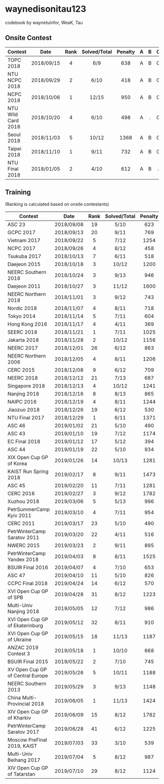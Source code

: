 waynedisonitau123
================

codebook by waynetuinfor, WeaK, Tau

## Onsite Contest
| Contest                     | Date          | Rank | Solved/Total | Penalty | A | B | C | D | E | F | G | H | I | J | K | L | M | N | O |
|-----------------------------|:-------------:|:----:|:------------:|:-------:|:-:|:-:|:-:|:-:|:-:|:-:|:-:|:-:|:-:|:-:|:-:|:-:|:-:|:-:|:-:|
| TOPC 2018                   | 2018/09/15    |   4  |     6/9      |   638   | A | B | C | D | E | F | . | . | . |
| NTU NCPC 2018               | 2018/09/29    |   2  |     6/10     |   418   | A | B | C | . | . | F | G | . | I | . | 
| NCPC 2018                   | 2018/10/06    |   1  |    12/15     |   950   | A | B | C | D | E | F | G | H | I | J | . | . | M | . | O |
| NTU Wild Card 2018          | 2018/10/20    |   4  |     6/10     |   498   | A | . | C | . | E | F | . | H | . | J |
| Seoul 2018                  | 2018/11/03    |   5  |    10/12     |   1368  | A | B | C | D | E | F | G | . | . | J | K | L |
| Taipei 2018                 | 2018/11/10    |   1  |     9/11     |   732   | A | B | C | D | E | . | G | . | I | J | K |
| NTU Final 2018              | 2018/01/05    |   2  |     4/10     |   612   | A | B | . | . | E | . | . | . | I | . |


## Training
(Ranking is calculated based on onsite contestants)

| Contest                          | Date          | Rank | Solved/Total | Penalty | A | B | C | D | E | F | G | H | I | J | K | L | M |
|----------------------------------|:-------------:|:----:|:------------:|:-------:|:-:|:-:|:-:|:-:|:-:|:-:|:-:|:-:|:-:|:-:|:-:|:-:|:-:|
| ASC 23                           | 2018/09/08    |  19  |     5/10     |   623   | . | B | . | . | E | . | G | H | I | . |
| GCPC 2017                        | 2018/09/13    |  20  |     9/11     |   769   | A | B | C | D | E | F | G | . | I | . | K |
| Vietnam 2017                     | 2018/09/22    |   5  |     7/12     |   1254  | . | B | C | . | E | F | . | H | I | J | . | . |
| NCPC 2017                        | 2018/09/26    |   4  |     8/12     |   458   | A | B | C | D | E | F | . | H | I | . | . | . |
| Tsukuba 2017                     | 2018/10/13    |   7  |     6/11     |   518   | A | B | C | . | . | F | G | . | I | . | . |
| Daejeon 2015                     | 2018/10/18    |   3  |    10/12     |   1200  | A | . | C | . | E | F | G | H | I | J | K | L |
| NEERC Southern 2018              | 2018/10/24    |   3  |     9/13     |   946   | A | B | C | D | E | F | G | H | . | . | K | . | . |
| Daejeon 2011                     | 2018/10/27    |   3  |    11/12     |   1600  | A | B | C | D | E | F | G | H | I | J | . | L |
| NEERC Northern 2018              | 2018/11/01    |   3  |     9/12     |   743   | A | B | C | . | E | F | . | H | I | . | K | L |
| Nordic 2018                      | 2018/11/07    |   4  |     8/11     |   718   | . | B | C | D | E | . | . | H | I | J | K |
| Tokyo 2014                       | 2018/11/14    |   5  |     7/11     |   604   | A | B | C | D | E | F | G | . | . | . | . |
| Hong Kong 2016                   | 2018/11/17    |   4  |     4/11     |   369   | . | B | C | D | . | . | . | . | . | . | K |
| SEERC 2018                       | 2018/11/21    |   1  |     7/11     |   1025  | . | B | C | D | E | . | . | . | I | J | K |
| Jakarta 2018                     | 2018/11/28    |   2  |    10/12     |   1156  | A | . | C | D | . | F | G | H | I | J | K | L |
| NEERC 2017                       | 2018/12/01    |  26  |     6/12     |   863   | A | B | C | D | E | . | . | . | . | . | . | L |
| NEERC Northern 2006              | 2018/12/05    |   4  |     8/11     |   1206  | . | B | C | D | . | F | G | H | . | J | K |
| CERC 2015                        | 2018/12/08    |   9  |     6/12     |   709   | A | B | . | D | . | F | . | H | . | . | K | . |
| NEERC 2018                       | 2018/12/12    |  21  |     7/13     |   687   | A | . | . | . | E | F | G | . | . | . | K | L | M |
| Singapore 2018                   | 2018/12/13    |   4  |    10/12     |   1241  | A | B | C | D | . | F | G | H | . | J | K | L |
| Nanjing 2018                     | 2018/12/16    |   8  |     8/13     |   865   | A | B | . | D | . | . | G | . | I | J | K | . | M |
| NAIPC 2016                       | 2018/12/19    |   4  |     8/11     |   1244  | . | . | C | D | E | F | G | . | I | J | K |
| Jiaozuo 2018                     | 2018/12/26    |  19  |     6/12     |   530   | A | . | . | D | E | F | . | H | I | . | . | . |
| NTU Final 2017                   | 2018/12/29    |   1  |     6/11     |   1371  | A | B | . | . | . | F | G | H | . | J | . |
| ASC 46                           | 2019/01/02    |  21  |     5/10     |   490   | A | . | . | . | E | F | G | . | . | J |
| ASC 43                           | 2019/01/10    |  19  |     7/12     |   1174  | . | B | . | . | E | . | . | H | I | J | K | L |
| EC Final 2018                    | 2019/01/12    |  17  |     5/12     |   394   | . | . | . | D | . | F | . | . | I | J | . | L |
| ASC 44                           | 2019/01/19    |  22  |     5/10     |   934   | . | B | C | . | E | . | . | H | I | . |
| XIX Open Cup GP of Korea         | 2019/01/26    |  14  |     10/13    |   1281  | A | . | . | D | E | F | G | H | I | J | . | L | M |
| KAIST Run Spring 2018            | 2019/02/17    |   8  |     9/11     |   1473  | P | Q | R | S | T | . | V | W | . | Y | Z |
| ASC 45                           | 2019/02/20    |  11  |     7/11     |   1281  | A | B | C | D | E | F | . | . | . | . | K |
| CERC 2016                        | 2019/02/27    |   3  |     9/12     |   1782  | A | B | C | . | E | F | . | H | . | J | K | L |
| Xuzhou 2018                      | 2019/03/06    |   5  |     5/13     |   996   | A | . | C | . | . | . | G | H | . | . | . | . | M |
| PetrSummerCamp Kyiv 2011         | 2019/03/10    |   4  |     7/11     |   954   | A | . | C | . | E | F | . | H | I | . | K |
| CERC 2011                        | 2019/03/17    |  23  |     5/10     |   490   | . | . | C | D | E | . | . | . | I | J | 
| PetrWinterCamp Saratov 2011      | 2019/03/20    |  22  |     4/11     |   516   | . | . | . | . | E | . | . | H | I | J | . |
| NWERC 2015                       | 2019/03/23    |   2  |     9/11     |   895   | A | . | C | D | E | F | G | . | I | J | K |
| PetrWinterCamp Yandex 2018       | 2019/04/03    |   8  |     8/11     |   1525  | A | . | C | D | . | F | G | H | I | . | K |
| BSUIR Final 2016                 | 2019/04/07    |   4  |     7/10     |   653   | A | B | C | . | E | F | G | . | I | . |
| ASC 47                           | 2019/04/10    |  11  |     5/10     |   826   | . | B | . | D | E | F | G | . | . | . |
| CCPC Final 2018                  | 2019/04/24    |  14  |     6/12     |   570   | A | B | . | . | . | . | G | . | I | . | K | L |
| XVI Open Cup GP of SPB           | 2019/04/28    |  31  |     8/12     |   1223  | A | . | . | D | E | . | G | H | I | J | K | . |
| Multi-Univ Nanjing 2018          | 2019/05/05    |  12  |     7/12     |   986   | A | B | C | D | E | . | G | . | . | J | . | . |
| XVI Open Cup GP of Ekaterinburg  | 2019/05/12    |  32  |     8/11     |   910   | . | B | C | D | E | F | G | . | . | J | K |
| XVI Open Cup GP of Ukraine       | 2019/05/15    |  18  |     11/13    |   1187  | A | B | C | D | E | F | G | . | . | J | K | L | M |
| ANZAC 2019 Contest 3             | 2019/05/18    |   1  |     10/10    |   668   | A | B | C | D | E | F | G | H | I | J |
| BSUIR Final 2015                 | 2019/05/22    |   2  |     7/10     |   745   | A | . | C | D | E | . | G | H | I | . |
| XV Open Cup GP of Central Europe | 2019/05/26    |   5  |     10/11    |   1188  | A | B | C | D | E | F | G | . | I | J | K |
| NEERC Southern 2013              | 2019/05/29    |   3  |     9/13     |   1148  | A | B | C | D | . | F | . | H | I | . | K | L | . |
| China Multi-Provincial 2018      | 2019/06/05    |   1  |     11/13    |   1424  | A | B | C | D | E | F | G | H | I | . | K | . | M |
| XIV Open Cup GP of Kharkiv       | 2019/06/09    |  15  |     8/12     |   1782  | A | B | C | . | E | F | G | H | I | . | . | . |
| PetrWinterCamp Saratov 2017      | 2019/06/28    |  41  |     6/12     |   1225  | A | . | C | D | . | . | G | . | . | J | . | . |
| Moscow PreFinal 2019, KAIST      | 2019/07/03    |  33  |     3/10     |   539   | A | . | . | . | . | F | . | H | . | . |
| Multi-Univ Beihang 2017          | 2019/07/04    |   5  |     8/12     |   987   | A | B | C | . | . | F | . | H | I | . | K | L |
| XIV Open Cup GP of Tatarstan     | 2019/07/10    |  29  |     8/12     |   1124  | A | B | C | . | E | F | G | . | . | . | K | L |
